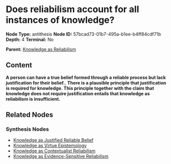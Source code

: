 # Does reliabilism account for all instances of knowledge?

**Node Type:** antithesis
**Node ID:** 57bcad73-01b7-495a-b1ee-b4ff84cdf71b
**Depth:** 4
**Terminal:** No

**Parent:** [Knowledge as Reliabilism](knowledge-as-reliabilism-synthesis-bc254a9c-3372-4793-bd31-49d6aab705d8.md)

## Content

**A person can have a true belief formed through a reliable process but lack justification for their belief.**, **There is a plausible principle that justification is required for knowledge. This principle together with the claim that knowledge does not require justification entails that knowledge as reliabilism is insufficient.**

## Related Nodes

### Synthesis Nodes

- [Knowledge as Justified Reliable Belief](knowledge-as-justified-reliable-belief-synthesis-7a1c4b32-2d08-4e9c-8945-9f89284e2f1b.md)
- [Knowledge as Virtue Epistemology](knowledge-as-virtue-epistemology-synthesis-7bf7475d-c1a6-4cdf-b014-f9c9917eb32b.md)
- [Knowledge as Contextualist Reliabilism](knowledge-as-contextualist-reliabilism-synthesis-abfdb7bb-4a30-45f1-972f-fcc2b1942065.md)
- [Knowledge as Evidence-Sensitive Reliabilism](knowledge-as-evidence-sensitive-reliabilism-synthesis-fc07e5df-1db7-4b8e-96b8-0907ac4c11fc.md)
